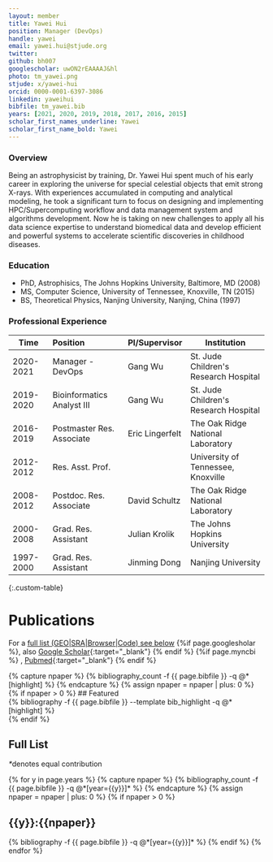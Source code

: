 ```yaml
---
layout: member
title: Yawei Hui
position: Manager (DevOps)
handle: yawei
email: yawei.hui@stjude.org
twitter:
github: bh007
googlescholar: uwON2rEAAAAJ&hl
photo: tm_yawei.png
stjude: x/yawei-hui
orcid: 0000-0001-6397-3086
linkedin: yaweihui
bibfile: tm_yawei.bib
years: [2021, 2020, 2019, 2018, 2017, 2016, 2015]
scholar_first_names_underline: Yawei
scholar_first_name_bold: Yawei
---
```


### Overview
Being an astrophysicist by training, Dr. Yawei Hui spent much of his early career in exploring the universe for special celestial objects that emit strong X-rays. With experiences accumulated in computing and analytical modeling, he took a significant turn to focus on designing and implementing HPC/Supercomputing workflow and data management system and algorithms development. Now he is taking on new challenges to apply all his data science expertise to understand biomedical data and develop efficient and powerful systems to accelerate scientific discoveries in childhood diseases.


### Education
- PhD, Astrophisics, The Johns Hopkins University, Baltimore, MD (2008)
- MS, Computer Science, University of Tennessee, Knoxville, TN (2015)
- BS, Theoretical Physics, Nanjing University, Nanjing, China (1997)

### Professional Experience

Time        | Position                   | PI/Supervisor   | Institution                           |
----------- | :-----------               | -----------     | -----------                           |
2020-2021   | Manager - DevOps           | Gang Wu         | St. Jude Children's Research Hospital |
2019-2020   | Bioinformatics Analyst III | Gang Wu         | St. Jude Children's Research Hospital |
2016-2019   | Postmaster Res. Associate  | Eric Lingerfelt | The Oak Ridge National Laboratory     |
2012-2012   | Res. Asst. Prof.           |                 | University of Tennessee, Knoxville    |
2008-2012   | Postdoc. Res. Associate    | David Schultz   | The Oak Ridge National Laboratory     |
2000-2008   | Grad. Res. Assistant       | Julian Krolik   | The Johns Hopkins University          |
1997-2000   | Grad. Res. Assistant       | Jinming Dong    | Nanjing University                    |
{:.custom-table}

<!--more-->

# Publications

For a [full list (GEO\|SRA\|Browser\|Code) see below](#full-list)
{%if page.googlesholar %}, also [Google Scholar](https://scholar.google.com/citations?user={{page.googlesholar}}){:target="_blank"}
{% endif %}
{%if page.myncbi %}
, [Pubmed](https://www.ncbi.nlm.nih.gov/myncbi/{{page.myncbi}}/bibliography/public/){:target="_blank"}
{% endif %}


<div class="row">
  {% capture npaper %}
    {% bibliography_count -f {{ page.bibfile }} -q @*[highlight] %}
  {% endcapture %}
  {% assign npaper = npaper | plus: 0 %}
  {% if npaper > 0 %}
## Featured

<div class="publications_highlight">
  {% bibliography -f {{ page.bibfile }} --template bib_highlight -q @*[highlight] %}
</div>
{% endif %}

</div>

## Full List

<nobr><em>*</em>denotes equal contribution</nobr>
<div class="publications">
{% for y in page.years %}
  {% capture npaper %}
    {% bibliography_count -f {{ page.bibfile }} -q @*[year={{y}}]* %}
  {% endcapture %}
  {% assign npaper = npaper | plus: 0 %}
  {% if npaper > 0 %}
  <h2 class="year">{{y}}:{{npaper}}</h2>
  {% bibliography -f {{ page.bibfile }} -q @*[year={{y}}]* %}
  {% endif %}
{% endfor %}
</div>
